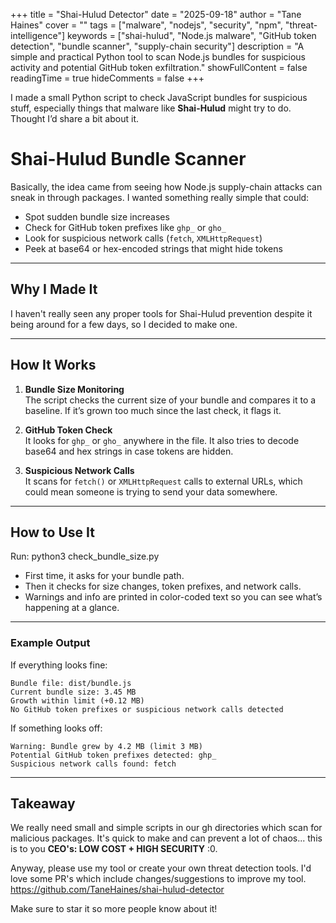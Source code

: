 +++
title = "Shai-Hulud Detector"
date = "2025-09-18"
author = "Tane Haines"
cover = ""
tags = ["malware", "nodejs", "security", "npm", "threat-intelligence"]
keywords = ["shai-hulud", "Node.js malware", "GitHub token detection", "bundle scanner", "supply-chain security"]
description = "A simple and practical Python tool to scan Node.js bundles for suspicious activity and potential GitHub token exfiltration."
showFullContent = false
readingTime = true
hideComments = false
+++

I made a small Python script to check JavaScript bundles for suspicious stuff, especially things that malware like **Shai-Hulud** might try to do. Thought I’d share a bit about it.

<!--more-->

# Shai-Hulud Bundle Scanner

Basically, the idea came from seeing how Node.js supply-chain attacks can sneak in through packages. I wanted something really simple that could:

- Spot sudden bundle size increases  
- Check for GitHub token prefixes like `ghp_` or `gho_`  
- Look for suspicious network calls (`fetch`, `XMLHttpRequest`)  
- Peek at base64 or hex-encoded strings that might hide tokens  

---

## Why I Made It

I haven't really seen any proper tools for Shai-Hulud prevention despite it being around for a few days, so I decided to make one.

---

## How It Works

1. **Bundle Size Monitoring**  
   The script checks the current size of your bundle and compares it to a baseline. If it’s grown too much since the last check, it flags it.  

2. **GitHub Token Check**  
   It looks for `ghp_` or `gho_` anywhere in the file. It also tries to decode base64 and hex strings in case tokens are hidden.  

3. **Suspicious Network Calls**  
   It scans for `fetch()` or `XMLHttpRequest` calls to external URLs, which could mean someone is trying to send your data somewhere.  

---

## How to Use It

Run:
python3 check_bundle_size.py


- First time, it asks for your bundle path.  
- Then it checks for size changes, token prefixes, and network calls.  
- Warnings and info are printed in color-coded text so you can see what’s happening at a glance.  

---

### Example Output

If everything looks fine:

```
Bundle file: dist/bundle.js
Current bundle size: 3.45 MB
Growth within limit (+0.12 MB)
No GitHub token prefixes or suspicious network calls detected
```

If something looks off:

```
Warning: Bundle grew by 4.2 MB (limit 3 MB)
Potential GitHub token prefixes detected: ghp_
Suspicious network calls found: fetch
```

---

## Takeaway

We really need small and simple scripts in our gh directories which scan for malicious packages. It's quick to make and can prevent a lot of chaos... this is to you 
**CEO's: LOW COST + HIGH SECURITY** :0.

Anyway, please use my tool or create your own threat detection tools. I'd love some PR's which include changes/suggestions to improve my tool. 
https://github.com/TaneHaines/shai-hulud-detector

Make sure to star it so more people know about it!
